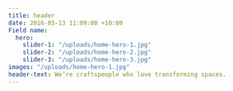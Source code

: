 ```yaml
---
title: header
date: 2016-05-13 11:09:00 +10:00
Field name:
  hero:
    slider-1: "/uploads/home-hero-1.jpg"
    slider-2: "/uploads/home-hero-2.jpg"
    slider-3: "/uploads/home-hero-3.jpg"
images: "/uploads/home-hero-1.jpg"
header-text: We’re craftspeople who love transforming spaces.
---
```



